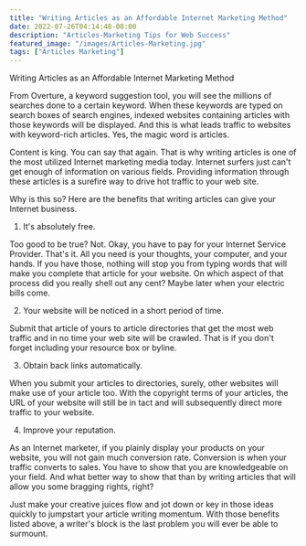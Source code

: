 ```yaml
---
title: "Writing Articles as an Affordable Internet Marketing Method"
date: 2022-07-26T04:14:48-08:00
description: "Articles-Marketing Tips for Web Success"
featured_image: "/images/Articles-Marketing.jpg"
tags: ["Articles Marketing"]
---
```


Writing Articles as an Affordable Internet Marketing Method

From Overture, a keyword suggestion tool, you will see the millions of searches done to a certain keyword. When these keywords are typed on search boxes of search engines, indexed websites containing articles with those keywords will be displayed. And this is what leads traffic to websites with keyword-rich articles. Yes, the magic word is articles.

Content is king. You can say that again. That is why writing articles is one of the most utilized Internet marketing media today. Internet surfers just can't get enough of information on various fields. Providing information through these articles is a surefire way to drive hot traffic to your web site.

Why is this so? Here are the benefits that writing articles can give your Internet business.

1. It's absolutely free.

Too good to be true? Not. Okay, you have to pay for your Internet Service Provider. That's it. All you need is your thoughts, your computer, and your hands. If you have those, nothing will stop you from typing words that will make you complete that article for your website. On which aspect of that process did you really shell out any cent? Maybe later when your electric bills come.

2. Your website will be noticed in a short period of time.

Submit that article of yours to article directories that get the most web traffic and in no time your web site will be crawled. That is if you don't forget including your resource box or byline. 

3. Obtain back links automatically.

When you submit your articles to directories, surely, other websites will make use of your article too. With the copyright terms of your articles, the URL of your website will still be in tact and will subsequently direct more traffic to your website.

4. Improve your reputation.

As an Internet marketer, if you plainly display your products on your website, you will not gain much conversion rate. Conversion is when your traffic converts to sales. You have to show that you are knowledgeable on your field. And what better way to show that than by writing articles that will allow you some bragging rights, right?

Just make your creative juices flow and jot down or key in those ideas quickly to jumpstart your article writing momentum. With those benefits listed above, a writer's block is the last problem you will ever be able to surmount.

